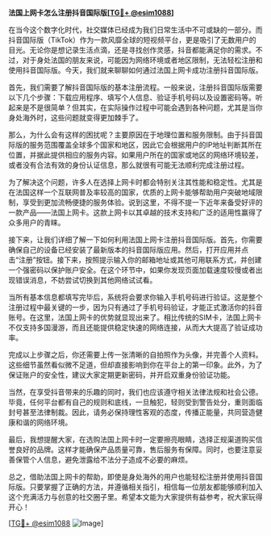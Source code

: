 **法国上网卡怎么注册抖音国际版[[TG💪+ @esim1088](https://t.me/s/esim1088)]**

在当今这个数字化时代，社交媒体已经成为我们日常生活中不可或缺的一部分。而抖音国际版（TikTok）作为一款风靡全球的短视频平台，更是吸引了无数用户的目光。无论你是想记录生活点滴，还是寻找创作灵感，抖音都能满足你的需求。不过，对于身处法国的朋友来说，可能因为网络环境或者地区限制，无法轻松注册和使用抖音国际版。今天，我们就来聊聊如何通过法国上网卡成功注册抖音国际版。

首先，我们需要了解抖音国际版的基本注册流程。一般来说，注册抖音国际版需要以下几个步骤：下载应用程序、填写个人信息、验证手机号码以及设置密码等。听起来是不是很简单？但其实，在实际操作过程中可能会遇到各种问题，尤其是当你身处海外时，这些问题就变得更加棘手了。

那么，为什么会有这样的困扰呢？主要原因在于地理位置和服务限制。由于抖音国际版的服务范围覆盖全球多个国家和地区，因此它会根据用户的IP地址判断其所在位置，并据此提供相应的服务内容。如果用户所在的国家或地区的网络环境较差，或者没有合法有效的身份认证信息，那么就很有可能无法顺利完成注册过程。

为了解决这个问题，许多人在选择上网卡时都会特别关注其性能和稳定性。尤其是在法国这样一个互联网普及率较高的国家，优质的上网卡能够帮助用户突破地域限制，享受到更加流畅便捷的服务体验。说到这里，不得不提一下近年来备受好评的一款产品——法国上网卡。这款上网卡以其卓越的技术支持和广泛的适用性赢得了众多用户的青睐。

接下来，让我们详细了解一下如何利用法国上网卡注册抖音国际版。首先，你需要确保自己的设备已经安装了最新版本的抖音国际版应用。然后，打开应用并点击“注册”按钮。接下来，按照提示输入你的邮箱地址或其他可用联系方式，并创建一个强密码以保护账户安全。在这个环节中，如果你发现页面加载速度较慢或者出现错误消息，不妨尝试切换到其他网络试试看。

当所有基本信息都填写完毕后，系统将会要求你输入手机号码进行验证。这是整个注册过程中最关键的一步，因为只有通过了手机号码验证，才能正式激活你的抖音账号。在这里，法国上网卡的优势就显现出来了。相比传统的SIM卡，法国上网卡不仅支持多国漫游，而且还能提供稳定快速的网络连接，从而大大提高了验证成功率。

完成以上步骤之后，你还需要上传一张清晰的自拍照作为头像，并完善个人资料。这些细节虽然看似微不足道，但却直接影响到你在平台上的第一印象。此外，为了保证账户的安全性，建议大家定期更新密码，并开启双重身份验证功能。

当然，在享受抖音带来的乐趣的同时，我们也应该遵守相关法律法规和社会公德。毕竟，任何平台都有自己的规则和底线，一旦触犯，轻则受到警告处分，重则面临封号甚至法律制裁。因此，请务必保持理性客观的态度，传播正能量，共同营造健康和谐的网络环境。

最后，我想提醒大家，在选购法国上网卡时一定要擦亮眼睛，选择正规渠道购买信誉良好的品牌。这样才能确保产品质量可靠，售后服务有保障。同时，也要注意妥善保管个人信息，避免泄露给不法分子造成不必要的麻烦。

总之，借助法国上网卡的帮助，即使是身处海外的用户也能轻松注册并使用抖音国际版。只要掌握了正确的方法，并遵循相关指引，相信每一位朋友都能够顺利加入这个充满活力与创意的社交圈子里。希望本文能为大家提供有益参考，祝大家玩得开心！

[[TG💪+ @esim1088](https://t.me/s/esim1088) ![Image](https://i.postimg.cc/4NQfJmqS/Snipaste-2025-05-13-00-14-12.png)]
